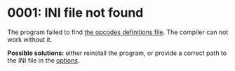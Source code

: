 # 0001: INI file not found

The program failed to find [the opcodes definitions file](../../edit-modes/opcodes-list-scm.ini.md). The compiler can not work without it.

**Possible solutions:** either reinstall the program, or provide a correct path to the INI file in the [options](../../editor/options/general.md#opcodes-path).  


